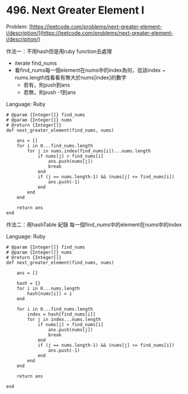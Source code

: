 # 496. Next Greater Element I

Problem: [https://leetcode.com/problems/next-greater-element-i/description/](https://leetcode.com/problems/next-greater-element-i/description/)

作法一：不用hash但是用ruby function去處理

* iterate find\_nums
* 看find\_nums每一個element在nums中的index為何，從該index ~ nums.length找看看有無大於nums\[index\]的數字
  * 若有，則push到ans
  * 若無，則push -1到ans

Language: Ruby

```
# @param {Integer[]} find_nums
# @param {Integer[]} nums
# @return {Integer[]}
def next_greater_element(find_nums, nums)
    
    ans = []    
    for i in 0...find_nums.length
        for j in nums.index(find_nums[i])...nums.length
            if nums[j] > find_nums[i]
                ans.push(nums[j]) 
                break
            end
            if (j == nums.length-1) && (nums[j] <= find_nums[i])
                ans.push(-1)
            end                
        end               
    end
    
    return ans
end
```

作法二：用hashTable 紀錄 每一個find\_nums中的element在nums中的index

Language: Ruby

```
# @param {Integer[]} find_nums
# @param {Integer[]} nums
# @return {Integer[]}
def next_greater_element(find_nums, nums)
    
    ans = []
    
    hash = {}
    for i in 0...nums.length
        hash[nums[i]] = i
    end
    
    for i in 0...find_nums.length
        index = hash[find_nums[i]]
        for j in index...nums.length
            if nums[j] > find_nums[i]
                ans.push(nums[j]) 
                break
            end
            if (j == nums.length-1) && (nums[j] <= find_nums[i])
                ans.push(-1)
            end   
        end
    end
    
    return ans

end
```









